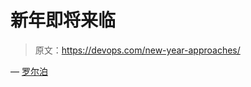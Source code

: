 # 新年即将来临

> 原文：<https://devops.com/new-year-approaches/>

— [罗尔泊](https://devops.com/author/breselman/)